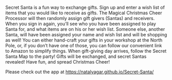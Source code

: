 Secret Santa is a fun way to exchange gifts. Sign up and enter a wish list of items that you would like to receive as gifts. The Magical Christmas Cheer Processor will then randomly assign gift givers (Santas) and receivers. When you sign in again, you’ll see who you have been assigned to play Santa for, and what items are on his or her wish list. Someone else, another Santa, will have been assigned your name and wish list and will be shopping as well! You can either hand-craft your gifts in your workshop at the North Pole, or, if you don’t have one of those, you can follow our convenient link to Amazon to simplify things. When gift-giving day arrives, follow the Secret Santa Map to the party! Gifts will be exchanged, and secret Santas revealed! Have fun, and spread Christmas Cheer!

Please check out the app at https://natalyagar.github.io/Secret-Santa/

